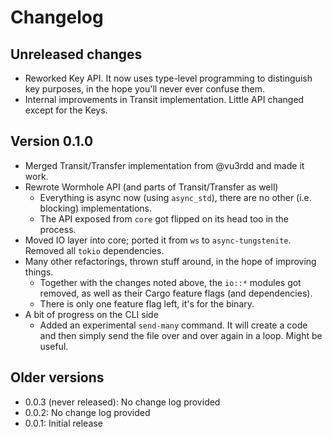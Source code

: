 # Changelog

## Unreleased changes

- Reworked Key API. It now uses type-level programming to distinguish key purposes, in the hope you'll never ever confuse them.
- Internal improvements in Transit implementation. Little API changed except for the Keys.

## Version 0.1.0

- Merged Transit/Transfer implementation from @vu3rdd and made it work.
- Rewrote Wormhole API (and parts of Transit/Transfer as well)
	- Everything is async now (using `async_std`), there are no other (i.e. blocking) implementations.
	- The API exposed from `core` got flipped on its head too in the process.
- Moved IO layer into core; ported it from `ws` to `async-tungstenite`. Removed all `tokio` dependencies.
- Many other refactorings, thrown stuff around, in the hope of improving things.
	- Together with the changes noted above, the `io::*` modules got removed, as well as their Cargo feature flags (and dependencies).
	- There is only one feature flag left, it's for the binary.
- A bit of progress on the CLI side
	- Added an experimental `send-many` command. It will create a code and then simply send the file over and over again in a loop. Might be useful.

## Older versions

- 0.0.3 (never released): No change log provided
- 0.0.2: No change log provided
- 0.0.1: Initial release
